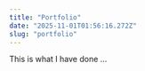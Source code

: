```yaml
---
title: "Portfolio"
date: "2025-11-01T01:56:16.272Z"
slug: "portfolio"
---
```



This is what I have done …

